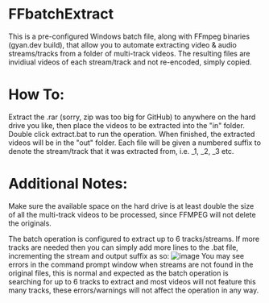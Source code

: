 # FFbatchExtract

This is a pre-configured Windows batch file, along with FFmpeg binaries (gyan.dev build), that allow you to automate extracting video & audio streams/tracks from a folder of multi-track videos. The resulting files are invidiual videos of each stream/track and not re-encoded, simply copied.

# How To:
Extract the .rar (sorry, zip was too big for GitHub) to anywhere on the hard drive you like, then place the videos to be extracted into the "in" folder. Double click extract.bat to run the operation. When finished, the extracted videos will be in the "out" folder. Each file will be given a numbered suffix to denote the stream/track that it was extracted from, i.e. _1, _2, _3 etc.

# Additional Notes:
Make sure the available space on the hard drive is at least double the size of all the multi-track videos to be processed, since FFMPEG will not delete the originals.

The batch operation is configured to extract up to 6 tracks/streams. If more tracks are needed then you can simply add more lines to the .bat file, incrementing the stream and output suffix as so: 
![image](https://user-images.githubusercontent.com/7981637/140191022-fb0db160-6438-4a43-8143-6bc3bbcdd506.png)
You may see errors in the command prompt window when streams are not found in the original files, this is normal and expected as the batch operation is searching for up to 6 tracks to extract and most videos will not feature this many tracks, these errors/warnings will not affect the operation in any way.
